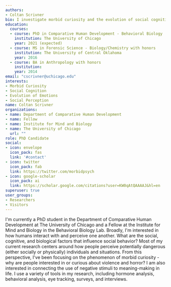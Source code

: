 ```yaml
---
authors:
- Coltan Scrivner
bio: I investigate morbid curiosity and the evolution of social cognition
education:
  courses:
  - course: PhD in Comparative Human Development - Behavioral Biology
    institution: The University of Chicago
    year: 2021 (expected)
  - course: MS in Forensic Science - Biology/Chemistry with honors
    institution: The University of Central Oklahoma
    year: 2016
  - course: BA in Anthropology with honors
    institution:
    year: 2014
email: "cscrivner@uchicago.edu"
interests:
- Morbid Curiosity
- Social Cognition
- Evolution of Emotions
- Social Perception
name: Coltan Scrivner
organizations:
- name: Department of Comparative Human Development
- name: Fellow
- name: Institute for Mind and Biology
- name: The University of Chicago
  url: ""
role: PhD Candidate
social:
- icon: envelope
  icon_pack: fas
  link: '#contact'
- icon: twitter
  icon_pack: fab
  link: https://twitter.com/morbidpsych
- icon: google-scholar
  icon_pack: ai
  link: https://scholar.google.com/citations?user=KW0qAtQAAAAJ&hl=en
superuser: true
user_groups:
- Researchers
- Visitors
---
```


I'm currently a PhD student in the Department of Comparative Human Development at The University of Chicago and a Fellow at the Institute for Mind and Biology in the Behavioral Biology Lab. Broadly, I'm interested in how humans interact with and perceive one another. What are the social, cognitive, and biological factors that influence social behavior? Most of my current research centers around how people perceive potentially dangerous (either socially or physically) individuals and situations. From this perspective, I've been focusing on the phenomenon of morbid curiosity - why are people interested in or curious about violence and horror? I am also interested in connecting the use of negative stimuli to meaning-making in life. I use a variety of tools in my research, including hormone analysis, behavioral analysis, eye tracking, surveys, and interviews.
 
